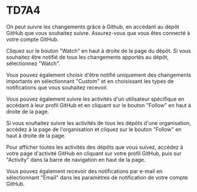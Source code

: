 # TD7A4

On peut suivre les changements grâce à Github, en accédant au dépôt GitHub que vous souhaitez suivre. Assurez-vous que vous êtes connecté à votre compte GitHub.

Cliquez sur le bouton "Watch" en haut à droite de la page du dépôt. Si vous souhaitez être notifié de tous les changements apportés au dépôt, sélectionnez "Watch".

Vous pouvez également choisir d'être notifié uniquement des changements importants en sélectionnant "Custom" et en choisissant les types de notifications que vous souhaitez recevoir.

Vous pouvez également suivre les activités d'un utilisateur spécifique en accédant à leur profil GitHub et en cliquant sur le bouton "Follow" en haut à droite de la page.

Si vous souhaitez suivre les activités de tous les dépôts d'une organisation, accédez à la page de l'organisation et cliquez sur le bouton "Follow" en haut à droite de la page.

Pour afficher toutes les activités des dépôts que vous suivez, accédez à votre page d'activité GitHub en cliquant sur votre profil GitHub, puis sur "Activity" dans la barre de navigation en haut de la page.

Vous pouvez également recevoir des notifications par e-mail en sélectionnant "Email" dans les paramètres de notification de votre compte GitHub.







